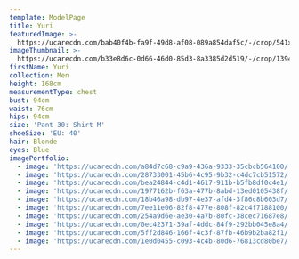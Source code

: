 ```yaml
---
template: ModelPage
title: Yuri
featuredImage: >-
  https://ucarecdn.com/bab40f4b-fa9f-49d8-af08-089a854daf5c/-/crop/541x187/2,0/-/preview/
imageThumbnail: >-
  https://ucarecdn.com/b33e8d6c-0d66-46d0-85d3-8a3385d2d519/-/crop/1394x1943/174,0/-/preview/
firstName: Yuri
collection: Men
height: 168cm
measurementType: chest
bust: 94cm
waist: 76cm
hips: 94cm
size: 'Pant 30: Shirt M'
shoeSize: 'EU: 40'
hair: Blonde
eyes: Blue
imagePortfolio:
  - image: 'https://ucarecdn.com/a84d7c68-c9a9-436a-9333-35cbcb564100/'
  - image: 'https://ucarecdn.com/28733001-45b6-4c95-9b32-c4dc7cb51572/'
  - image: 'https://ucarecdn.com/bea24844-c4d1-4617-911b-b5fb8df0c4e1/'
  - image: 'https://ucarecdn.com/1977162b-f63a-477b-8abd-13ed0105438f/'
  - image: 'https://ucarecdn.com/18b46a98-db97-4e37-afd4-3f86c8b603d7/'
  - image: 'https://ucarecdn.com/7ee11e06-82f8-477e-808f-82c4f7188100/'
  - image: 'https://ucarecdn.com/254a9d6e-ae30-4a7b-80fc-38cec71687e8/'
  - image: 'https://ucarecdn.com/0ec42371-39af-4ddc-84f9-292bb045e8a4/'
  - image: 'https://ucarecdn.com/5ff2d846-166f-4c3f-87fb-46b9b2ba82f1/'
  - image: 'https://ucarecdn.com/1e0d0455-c093-4c4b-80d6-76813cd80be7/'
---
```


